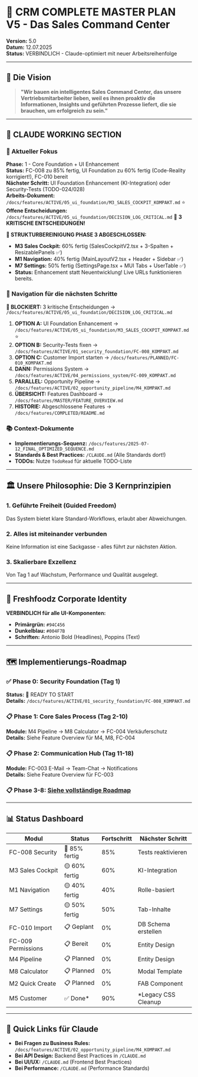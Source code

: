 # 🚀 CRM COMPLETE MASTER PLAN V5 - Das Sales Command Center

**Version:** 5.0  
**Datum:** 12.07.2025  
**Status:** VERBINDLICH - Claude-optimiert mit neuer Arbeitsreihenfolge

---

## 🎯 Die Vision

> **"Wir bauen ein intelligentes Sales Command Center, das unsere Vertriebsmitarbeiter lieben, weil es ihnen proaktiv die Informationen, Insights und geführten Prozesse liefert, die sie brauchen, um erfolgreich zu sein."**

---

## 🤖 CLAUDE WORKING SECTION

### 📍 Aktueller Fokus
**Phase:** 1 - Core Foundation + UI Enhancement  
**Status:** FC-008 zu 85% fertig, UI Foundation zu 60% fertig (Code-Reality korrigiert!), FC-010 bereit  
**Nächster Schritt:** UI Foundation Enhancement (KI-Integration) oder Security-Tests (TODO-024/028)  
**Arbeits-Dokument:** `/docs/features/ACTIVE/05_ui_foundation/M3_SALES_COCKPIT_KOMPAKT.md` ⭐
**Offene Entscheidungen:** `/docs/features/ACTIVE/05_ui_foundation/DECISION_LOG_CRITICAL.md` 🚨 **3 KRITISCHE ENTSCHEIDUNGEN!**

**🎯 STRUKTURBEREINIGUNG PHASE 3 ABGESCHLOSSEN:**
- **M3 Sales Cockpit:** 60% fertig (SalesCockpitV2.tsx + 3-Spalten + ResizablePanels ✅)
- **M1 Navigation:** 40% fertig (MainLayoutV2.tsx + Header + Sidebar ✅)  
- **M7 Settings:** 50% fertig (SettingsPage.tsx + MUI Tabs + UserTable ✅)
- **Status:** Enhancement statt Neuentwicklung! Live URLs funktionieren bereits.

### 🧭 Navigation für die nächsten Schritte

**🚨 BLOCKIERT:** 3 kritische Entscheidungen → `/docs/features/ACTIVE/05_ui_foundation/DECISION_LOG_CRITICAL.md`

1. **OPTION A:** UI Foundation Enhancement → `/docs/features/ACTIVE/05_ui_foundation/M3_SALES_COCKPIT_KOMPAKT.md` ⭐
2. **OPTION B:** Security-Tests fixen → `/docs/features/ACTIVE/01_security_foundation/FC-008_KOMPAKT.md`
3. **OPTION C:** Customer Import starten → `/docs/features/PLANNED/FC-010_KOMPAKT.md`
4. **DANN:** Permissions System → `/docs/features/ACTIVE/04_permissions_system/FC-009_KOMPAKT.md`
5. **PARALLEL:** Opportunity Pipeline → `/docs/features/ACTIVE/02_opportunity_pipeline/M4_KOMPAKT.md`
6. **ÜBERSICHT:** Features Dashboard → `/docs/features/MASTER/FEATURE_OVERVIEW.md`
7. **HISTORIE:** Abgeschlossene Features → `/docs/features/COMPLETED/README.md`

### 📚 Context-Dokumente
- **Implementierungs-Sequenz:** `/docs/features/2025-07-12_FINAL_OPTIMIZED_SEQUENCE.md`
- **Standards & Best Practices:** `/CLAUDE.md` (Alle Standards dort!)
- **TODOs:** Nutze `TodoRead` für aktuelle TODO-Liste

---

## 🏛️ Unsere Philosophie: Die 3 Kernprinzipien

### 1. Geführte Freiheit (Guided Freedom)
Das System bietet klare Standard-Workflows, erlaubt aber Abweichungen.

### 2. Alles ist miteinander verbunden
Keine Information ist eine Sackgasse - alles führt zur nächsten Aktion.

### 3. Skalierbare Exzellenz
Von Tag 1 auf Wachstum, Performance und Qualität ausgelegt.

---

## 🎨 Freshfoodz Corporate Identity

**VERBINDLICH für alle UI-Komponenten:**
- **Primärgrün:** `#94C456`
- **Dunkelblau:** `#004F7B`
- **Schriften:** Antonio Bold (Headlines), Poppins (Text)

---

## 🗺️ Implementierungs-Roadmap

### ✅ Phase 0: Security Foundation (Tag 1)
**Status:** 🚀 READY TO START  
**Details:** `/docs/features/ACTIVE/01_security_foundation/FC-008_KOMPAKT.md`

### 📋 Phase 1: Core Sales Process (Tag 2-10)
**Module:** M4 Pipeline → M8 Calculator → FC-004 Verkäuferschutz  
**Details:** Siehe Feature Overview für M4, M8, FC-004

### 📋 Phase 2: Communication Hub (Tag 11-18)
**Module:** FC-003 E-Mail → Team-Chat → Notifications  
**Details:** Siehe Feature Overview für FC-003

### 📋 Phase 3-8: [Siehe vollständige Roadmap](./features/2025-07-12_COMPLETE_FEATURE_ROADMAP.md)

---

## 📊 Status Dashboard

| Modul | Status | Fortschritt | Nächster Schritt |
|-------|--------|-------------|------------------|
| FC-008 Security | 🔄 85% fertig | 85% | Tests reaktivieren |
| M3 Sales Cockpit | 🟡 60% fertig | 60% | KI-Integration |
| M1 Navigation | 🟡 40% fertig | 40% | Rolle-basiert |
| M7 Settings | 🟡 50% fertig | 50% | Tab-Inhalte |
| FC-010 Import | 📋 Geplant | 0% | DB Schema erstellen |
| FC-009 Permissions | 📋 Bereit | 0% | Entity Design |
| M4 Pipeline | 📋 Planned | 0% | Entity Design |
| M8 Calculator | 📋 Planned | 0% | Modal Template |
| M2 Quick Create | 📋 Planned | 0% | FAB Component |
| M5 Customer | ✅ Done* | 90% | *Legacy CSS Cleanup |

---

## 🔗 Quick Links für Claude

- **Bei Fragen zu Business Rules:** `/docs/features/ACTIVE/02_opportunity_pipeline/M4_KOMPAKT.md`
- **Bei API Design:** Backend Best Practices in `/CLAUDE.md`
- **Bei UI/UX:** `/CLAUDE.md` (Frontend Best Practices)
- **Bei Performance:** `/CLAUDE.md` (Performance Standards)